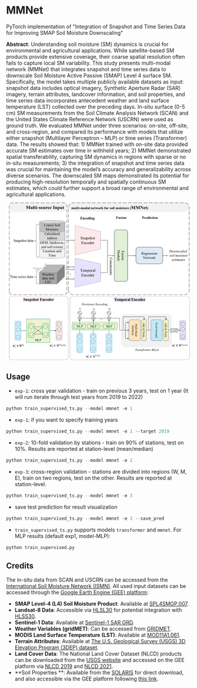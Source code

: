 # MMNet
PyTorch implementation of "Integration of Snapshot and Time Series Data for Improving SMAP Soil Moisture Downscaling"

**Abstract**: Understanding soil moisture (SM) dynamics is crucial for environmental and agricultural applications. While satellite-based SM products provide extensive coverage, their coarse spatial resolution often fails to capture local SM variability. This study presents multi-modal network (MMNet) that integrates snapshot and time series data to downscale Soil Moisture Active Passive (SMAP) Level 4 surface SM. Specifically, the model takes multiple publicly available datasets as input: snapshot data includes optical imagery, Synthetic Aperture Radar (SAR) imagery, terrain attributes, landcover information, and soil properties, and time series data incorporates antecedent weather and land surface temperature (LST) collected over the preceding days. In-situ surface (0-5 cm) SM measurements from the Soil Climate Analysis Network (SCAN) and the United States Climate Reference Network (USCRN) were used as ground truth. We evaluated MMNet under three scenarios: on-site, off-site, and cross-region, and compared its performance with models that utilize either snapshot (Multilayer Perceptron – MLP) or time series (Transformer) data. The results showed that: 1) MMNet trained with on-site data provided accurate SM estimates over time in withheld years; 2) MMNet demonstrated spatial transferability, capturing SM dynamics in regions with sparse or no in-situ measurements; 3) the integration of snapshot and time series data was crucial for maintaining the model’s accuracy and generalizability across diverse scenarios. The downscaled SM maps demonstrated its potential for producing high-resolution temporally and spatially continuous SM estimates, which could further support a broad range of environmental and agricultural applications.

<img src="png/img.png" title="" alt="" data-align="center">

## Usage

* `exp-1`: cross year validation - train on previous 3 years, test on 1 year (It will run iterate through test years from 2019 to 2022)

```python
python train_supervised_ts.py --model mmnet -e 1
```

* `exp-1`: if you want to specify training years

```python
python train_supervised_ts.py --model mmnet -e 1 --target 2019
```

* `exp-2`: 10-fold validation by stations - train on 90% of stations, test on 10%. Results are reported at station-level (mean/median)

```python
python train_supervised_ts.py --model mmnet -e 2
```

* `exp-3`: cross-region validation - stations are divided into regions (W, M, E), train on two regions, test on the other. Results are reported at station-level.

```python
python train_supervised_ts.py --model mmnet -e 3
```

* save test prediction for result visualization

```python
python train_supervised_ts.py --model mmnet -e 3 --save_pred
```

* `train_supervised_ts.py` supports models `transformer` and `mmnet`. For MLP results (default exp1, model-MLP):

```python
python train_supervised.py
```

## Credits
The in-situ data from SCAN and USCRN can be accessed from the [International Soil Moisture Network (ISMN)](https://ismn.bafg.de/en/dataviewer/). All used input datasets can be accessed through the [Google Earth Engine (GEE) platform]( https://developers.google.com/earth-engine/datasets/catalog): 
- **SMAP Level-4 (L4) Soil Moisture Product**: Available at [SPL4SMGP.007](https://developers.google.com/earth-engine/datasets/catalog/NASA_SMAP_SPL4SMGP_007).
- **Landsat-8 Data**: Accessible via [HLSL30](https://developers.google.com/earth-engine/datasets/catalog/NASA_HLS_HLSL30_v002) for potential integration with [HLSS30](https://developers.google.com/earth-engine/datasets/catalog/NASA_HLS_HLSS30_v002). 
- **Sentinel-1 Data**: Available at [Sentinel-1 SAR GRD](https://developers.google.com/earth-engine/datasets/catalog/COPERNICUS_S1_GRD). 
- **Weather Variables (gridMET)**: Can be accessed from [GRIDMET](https://developers.google.com/earth-engine/datasets/catalog/IDAHO_EPSCOR_GRIDMET). 
- **MODIS Land Surface Temperature (LST)**: Available at [MOD11A1.061](https://developers.google.com/earth-engine/datasets/catalog/MODIS_061_MOD11A1). 
- **Terrain Attributes**: Available at [The U.S. Geological Survey (USGS) 3D Elevation Program (3DEP) dataset](https://developers.google.com/earth-engine/datasets/catalog/USGS_3DEP_10m).
- **Land Cover Data**: The National Land Cover Dataset (NLCD) products can be downloaded from the [USGS website](https://www.sciencebase.gov/catalog/item/6345b637d34e342aee0863aa) and accessed on the GEE platform via [NLCD 2019](https://developers.google.com/earth-engine/datasets/catalog/USGS_NLCD_RELEASES_2019_REL_NLCD) and [NLCD 2021](https://developers.google.com/earth-engine/datasets/catalog/USGS_NLCD_RELEASES_2021_REL_NLCD). 
- **Soil Properties **: Available from the [SOLARIS](http://hydrology.cee.duke.edu/POLARIS/) for direct download, and also accessible via the GEE platform following [this link](https://gee-community-catalog.org/projects/polaris/#notes-from-data-providers).